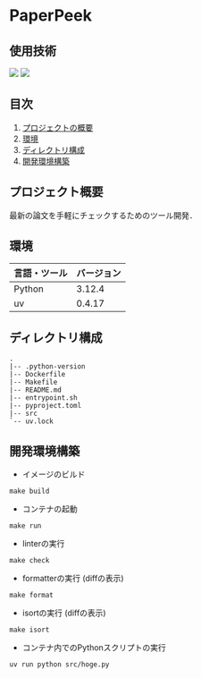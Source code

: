 # PaperPeek

## 使用技術

<img src="https://img.shields.io/badge/-Python-F2C63C.svg?logo=python&style=for-the-badge">
<img src="https://img.shields.io/badge/-Docker-1488C6.svg?logo=docker&style=for-the-badge">


## 目次

1. [プロジェクトの概要](#プロジェクトの概要)
2. [環境](#環境)
3. [ディレクトリ構成](#ディレクトリ構成)
4. [開発環境構築](#開発環境構築)


## プロジェクト概要

最新の論文を手軽にチェックするためのツール開発．


## 環境

| 言語・ツール | バージョン |
| ------------ | ---------- |
| Python | 3.12.4 |
| uv | 0.4.17 |


## ディレクトリ構成

```
.
|-- .python-version
|-- Dockerfile
|-- Makefile
|-- README.md
|-- entrypoint.sh
|-- pyproject.toml
|-- src
`-- uv.lock
```


## 開発環境構築

- イメージのビルド

```
make build
```

- コンテナの起動

```
make run
```

- linterの実行

```
make check
```

- formatterの実行 (diffの表示)

```
make format
```

- isortの実行 (diffの表示)

```
make isort
```

- コンテナ内でのPythonスクリプトの実行

```
uv run python src/hoge.py
```
